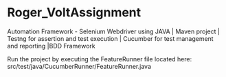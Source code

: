 # Roger_VoltAssignment
Automation Framework -  Selenium Webdriver using JAVA | Maven project | Testng for assertion and test execution | Cucumber for test management and reporting |BDD Framework

Run the project by executing the FeatureRunner file located here: src/test/java/CucumberRunner/FeatureRunner.java
